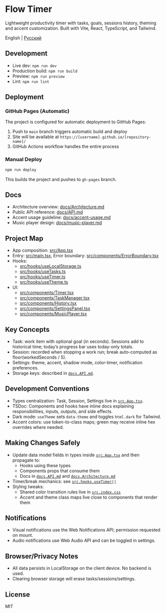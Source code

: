 # Flow Timer

Lightweight productivity timer with tasks, goals, sessions history, theming and accent customization. Built with Vite, React, TypeScript, and Tailwind.

English | [Русский](README.ru.md)

## Development

- Live dev: `npm run dev`
- Production build: `npm run build`
- Preview: `npm run preview`
- Lint: `npm run lint`

## Deployment

### GitHub Pages (Automatic)

The project is configured for automatic deployment to GitHub Pages:

1. Push to `main` branch triggers automatic build and deploy
2. Site will be available at `https://[username].github.io/[repository-name]/`
3. GitHub Actions workflow handles the entire process

### Manual Deploy

```bash
npm run deploy
```

This builds the project and pushes to `gh-pages` branch.

## Docs

- Architecture overview: [docs/Architecture.md](docs/Architecture.md)
- Public API reference: [docs/API.md](docs/API.md)
- Accent usage guideline: [docs/accent-usage.md](docs/accent-usage.md)
- Music player design: [docs/music-player.md](docs/music-player.md)

## Project Map

- App composition: [src/App.tsx](src/App.tsx)
- Entry: [src/main.tsx](src/main.tsx), Error boundary: [src/components/ErrorBoundary.tsx](src/components/ErrorBoundary.tsx)
- Hooks:
  - [src/hooks/useLocalStorage.ts](src/hooks/useLocalStorage.ts)
  - [src/hooks/useTasks.ts](src/hooks/useTasks.ts)
  - [src/hooks/useTimer.ts](src/hooks/useTimer.ts)
  - [src/hooks/useTheme.ts](src/hooks/useTheme.ts)
- UI:
  - [src/components/Timer.tsx](src/components/Timer.tsx)
  - [src/components/TaskManager.tsx](src/components/TaskManager.tsx)
  - [src/components/History.tsx](src/components/History.tsx)
  - [src/components/SettingsPanel.tsx](src/components/SettingsPanel.tsx)
  - [src/components/MusicPlayer.tsx](src/components/MusicPlayer.tsx)

## Key Concepts

- Task: work item with optional goal (in seconds). Sessions add to historical time; today’s progress bar uses today-only totals.
- Session: recorded when stopping a work run; break auto-computed as floor(workedSeconds / 5).
- Settings: theme, accent, shadow mode, color-timer, notification preferences.
- Storage keys: described in [`docs.API.md`](docs/API.md).

## Development Conventions

- Types centralization: Task, Session, Settings live in [`src.App.tsx`](src/App.tsx).
- TSDoc: Components and hooks have inline docs explaining responsibilities, inputs, outputs, and side effects.
- Dark mode: `useTheme` sets `data-theme` and toggles `html.dark` for Tailwind.
- Accent colors: use token-to-class maps; green may receive inline hex overrides where needed.

## Making Changes Safely

- Update data model fields in types inside [`src.App.tsx`](src/App.tsx) and then propagate to:
  - Hooks using these types
  - Components props that consume them
  - Docs in [`docs.API.md`](docs/API.md) and [`docs.Architecture.md`](docs/Architecture.md)
- Timer/break mechanics: see [`src.hooks.useTimer()`](src/hooks/useTimer.ts)
- Styling tweaks:
  - Shared color transition rules live in [`src.index.css`](src/index.css)
  - Accent and theme class maps live close to components that render them

## Notifications

- Visual notifications use the Web Notifications API; permission requested on mount.
- Audio notifications use Web Audio API and can be toggled in settings.

## Browser/Privacy Notes

- All data persists in LocalStorage on the client device. No backend is used.
- Clearing browser storage will erase tasks/sessions/settings.

## License

MIT
